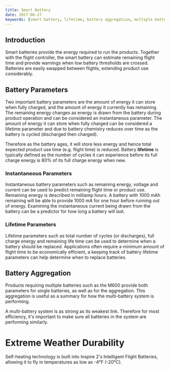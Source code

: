 ```yaml
---
title: Smart Battery
date: 2017-06-27
keywords: [smart battery, lifetime, battery aggregation, multiple batteries]
---
```


## Introduction

Smart batteries provide the energy required to run the products. Together with the flight controller, the smart battery can estimate remaining flight time and provide warnings when low battery thresholds are crossed. Batteries are easily swapped between flights, extending product use considerably.

## Battery Parameters

Two important battery parameters are the amount of energy it can store when fully charged, and the amount of energy it currently has remaining. The remaining energy changes as energy is drawn from the battery during product operation and can be considered an instantaneous parameter. The amount of energy it can store when fully charged can be considered a lifetime parameter and due to battery chemistry reduces over time as the battery is cycled (discharged then charged). 

Therefore as the battery ages, it will store less energy and hence total expected product use time (e.g. flight time) is reduced. Battery **lifetime** is typically defined as the number of cycles it can experience before its full charge energy is 80% of its full charge energy when new. 

### Instantaneous Parameters

Instantaneous battery parameters such as remaining energy, voltage and current can be used to predict remaining flight time or product use. Remaining energy is described in milliamp hours. A battery with 1000 mAh remaining will be able to provide 1000 mA for one hour before running out of energy. Examining the instantaneous current being drawn from the battery can be a predictor for how long a battery will last.

### Lifetime Parameters

Lifetime parameters such as total number of cycles (or discharges), full charge energy and remaining life time can be used to determine when a battery should be replaced. Applications often require a minimum amount of flight time to be economically efficient, a keeping track of battery lifetime parameters can help determine when to replace batteries.

## Battery Aggregation

Products requiring multiple batteries such as the M600 provide both parameters for single batteries, as well as for the aggregation. This aggregation is useful as a summary for how the multi-battery system is performing.

A multi-battery system is as strong as its weakest link. Therefore for most efficiency, it's important to make sure all batteries in the system are performing similarly. 

# Extreme Weather Durability

 Self-heating technology is built into Inspire 2's Intelligent Flight Batteries, allowing it to fly in temperatures as low as -4°F (-20°C).

